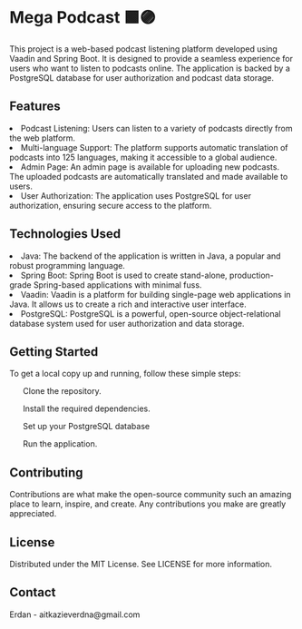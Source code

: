 <h1>Mega Podcast 🟩🟣 </h1>

This project is a web-based podcast listening platform developed using Vaadin and Spring Boot. It is designed to provide a seamless experience for users who want to listen to podcasts online. The application is backed by a PostgreSQL database for user authorization and podcast data storage.
<br>
<h2>Features</h2>

<li>Podcast Listening: Users can listen to a variety of podcasts directly from the web platform.</li> 
<li>Multi-language Support: The platform supports automatic translation of podcasts into 125 languages, making it accessible to a global audience.</li>
<li>Admin Page: An admin page is available for uploading new podcasts. The uploaded podcasts are automatically translated and made available to users.</li>
<li>User Authorization: The application uses PostgreSQL for user authorization, ensuring secure access to the platform.</li>
<h2>Technologies Used</h2>
<li>Java: The backend of the application is written in Java, a popular and robust programming language.</li>
<li>Spring Boot: Spring Boot is used to create stand-alone, production-grade Spring-based applications with minimal fuss.</li>
<li>Vaadin: Vaadin is a platform for building single-page web applications in Java. It allows us to create a rich and interactive user interface.</li>
<li>PostgreSQL: PostgreSQL is a powerful, open-source object-relational database system used for user authorization and data storage.</li>
<h2>Getting Started</h2>
To get a local copy up and running, follow these simple steps:  
<br>
<ol>Clone the repository.</ol>
<ol>Install the required dependencies.</ol>
<ol>Set up your PostgreSQL database</ol>
<ol>Run the application.</ol>
<h2>Contributing</h2>
Contributions are what make the open-source community such an amazing place to learn, inspire, and create. Any contributions you make are greatly appreciated.  
<h2>License</h2>
Distributed under the MIT License. See LICENSE for more information.  
<h2>Contact</h2>
Erdan - aitkazieverdna@gmail.com
